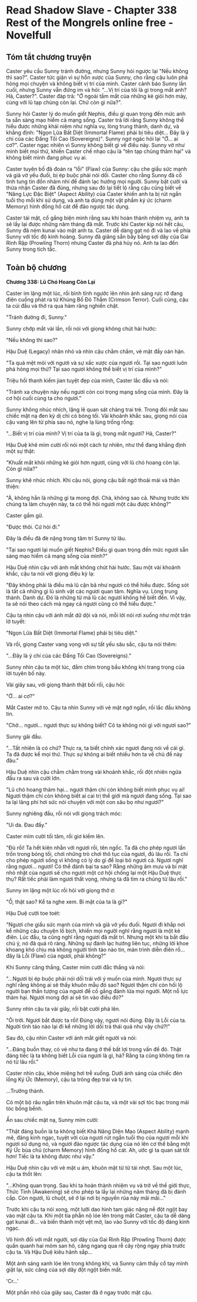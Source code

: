 # Read Shadow Slave - Chapter 338 Rest of the Mongrels online free - Novelfull

## Tóm tắt chương truyện

Caster yêu cầu Sunny tránh đường, nhưng Sunny hỏi ngược lại "Nếu không thì sao?". Caster tức giận vì sự hỗn xược của Sunny, cho rằng cậu luôn phá hỏng mọi chuyện và không biết vị trí của mình. Caster cảnh báo Sunny lần cuối, nhưng Sunny vẫn đứng im và hỏi: "...Vị trí của tôi là gì trong mắt anh? Hả, Caster?". Caster đáp trả: "Ở ngoài tầm mắt của những kẻ giỏi hơn mày, cùng với lũ tạp chủng còn lại. Chứ còn gì nữa?".

Sunny hỏi Caster lý do muốn giết Nephis, điều gì quan trọng đến mức anh ta sẵn sàng mạo hiểm cả mạng sống. Caster trả lời rằng Sunny không thể hiểu được những khái niệm như nghĩa vụ, lòng trung thành, danh dự, và khẳng định: "Ngọn Lửa Bất Diệt (Immortal Flame) phải bị tiêu diệt... Đây là ý chí của các Đấng Tối Cao (Sovereigns)". Sunny ngơ ngác hỏi lại "Ờ… ai cơ?". Caster ngạc nhiên vì Sunny không biết gì về điều này. Sunny vờ như mình biết mọi thứ, khiến Caster chế nhạo cậu là "tên tạp chủng thảm hại" và không biết mình đang phục vụ ai.

Caster tuyên bố đã đoán ra "lỗi" (Flaw) của Sunny: cậu che giấu sức mạnh và giả vờ yếu đuối, bị ép buộc phải nói dối. Caster cho rằng Sunny đã cố tình tung tin đồn nhảm nhí để đánh lạc hướng mọi người. Sunny bật cười và thừa nhận Caster đã đúng, nhưng sau đó lại tiết lộ rằng cậu cũng biết về "Năng Lực Đặc Biệt" (Aspect Ability) của Caster khiến anh ta bị rút ngắn tuổi thọ mỗi khi sử dụng, và anh ta dùng một vật phẩm ký ức (charm Memory) hình đồng hồ cát để đảo ngược tác dụng.

Caster tái mặt, cố gắng biện minh rằng sau khi hoàn thành nhiệm vụ, anh ta sẽ lấy lại được những năm tháng đã mất. Trước khi Caster kịp nói hết câu, Sunny đã ném kunai vào mặt anh ta. Caster dễ dàng gạt nó đi và lao về phía Sunny với tốc độ kinh hoàng. Sunny đã giăng sẵn bẫy bằng sợi dây của Gai Rình Rập (Prowling Thorn) nhưng Caster đã phá hủy nó. Anh ta lao đến Sunny trong tích tắc.

## Toàn bộ chương

**Chương 338: Lũ Chó Hoang Còn Lại**

Caster im lặng một lúc, rồi bình tĩnh ngước lên nhìn ánh sáng rực rỡ đang điên cuồng phát ra từ Khủng Bố Đỏ Thẫm (Crimson Terror). Cuối cùng, cậu ta cúi đầu và thở ra qua hàm răng nghiến chặt.

"Tránh đường đi, Sunny."

Sunny chớp mắt vài lần, rồi nói với giọng không chút hài hước:

"Nếu không thì sao?"

Hậu Duệ (Legacy) nhăn nhó và nhìn cậu chằm chằm, vẻ mặt đầy oán hận.

"Ta quá mệt mỏi với ngươi và sự xấc xược của ngươi rồi. Tại sao ngươi luôn phá hỏng mọi thứ? Tại sao ngươi không thể biết vị trí của mình?"

Triệu hồi thanh kiếm jian tuyệt đẹp của mình, Caster lắc đầu và nói:

"Tránh xa chuyện này nếu ngươi còn coi trọng mạng sống của mình. Đây là cơ hội cuối cùng ta cho ngươi."

Sunny không nhúc nhích, lặng lẽ quan sát chàng trai trẻ. Trong đôi mắt sau chiếc mặt nạ đen kỳ dị chỉ có bóng tối. Vài khoảnh khắc sau, giọng nói của cậu vang lên từ phía sau nó, nghe lạ lùng trống rỗng:

"...Biết vị trí của mình? Vị trí của ta là gì, trong mắt ngươi? Hả, Caster?"

Hậu Duệ khẽ mỉm cười rồi nói một cách tự nhiên, như thể đang khẳng định một sự thật:

"Khuất mắt khỏi những kẻ giỏi hơn ngươi, cùng với lũ chó hoang còn lại. Còn gì nữa?"

Sunny khẽ nhúc nhích. Khi cậu nói, giọng cậu bất ngờ thoải mái và thân thiện:

"À, không hẳn là những gì ta mong đợi. Chà, không sao cả. Nhưng trước khi chúng ta làm chuyện này, ta có thể hỏi ngươi một câu được không?"

Caster gầm gừ.

"Được thôi. Cứ hỏi đi."

Đây là điều đã đè nặng trong tâm trí Sunny từ lâu.

"Tại sao ngươi lại muốn giết Nephis? Điều gì quan trọng đến mức ngươi sẵn sàng mạo hiểm cả mạng sống của mình?"

Hậu Duệ nhìn cậu với ánh mắt không chút hài hước. Sau một vài khoảnh khắc, cậu ta nói với giọng điệu kỳ lạ:

"Đây không phải là điều mà lũ cặn bã như ngươi có thể hiểu được. Sống sót là tất cả những gì lũ sinh vật các ngươi quan tâm. Nghĩa vụ. Lòng trung thành. Danh dự. Đó là những từ mà lũ các ngươi không hề biết đến. Vì vậy, ta sẽ nói theo cách mà ngay cả ngươi cũng có thể hiểu được."

Cậu ta nhìn cậu với ánh mắt dữ dội và nói, mỗi lời nói rơi xuống như một trận lở tuyết:

"Ngọn Lửa Bất Diệt (Immortal Flame) phải bị tiêu diệt."

Và rồi, giọng Caster vang vọng với sự tất yếu sâu sắc, cậu ta nói thêm:

"...Đây là ý chí của các Đấng Tối Cao (Sovereigns)."

Sunny nhìn cậu ta một lúc, đắm chìm trong bầu không khí trang trọng của lời tuyên bố này.

Vài giây sau, với giọng thành thật bối rối, cậu hỏi:

"Ờ… ai cơ?"

Mắt Caster mở to. Cậu ta nhìn Sunny với vẻ mặt ngớ ngẩn, rồi lắc đầu không tin.

"Chờ… ngươi… ngươi thực sự không biết? Cô ta không nói gì với ngươi sao?"

Sunny gãi đầu.

"...Tất nhiên là có chứ? Thực ra, ta biết chính xác ngươi đang nói về cái gì. Ta đã được kể mọi thứ. Thực sự không ai biết nhiều hơn ta về chủ đề này đâu."

Hậu Duệ nhìn cậu chằm chằm trong vài khoảnh khắc, rồi đột nhiên ngửa đầu ra sau và cười lớn.

"Lũ chó hoang thảm hại… ngươi thậm chí còn không biết mình phục vụ ai! Ngươi thậm chí còn không biết ai cai trị thế giới mà ngươi đang sống. Tại sao ta lại lãng phí hơi sức nói chuyện với một con sâu bọ như ngươi?"

Sunny nghiêng đầu, rồi nói với giọng trách móc:

"Ui da. Đau đấy."

Caster mỉm cười tối tăm, rồi giơ kiếm lên.

"Đủ rồi! Ta hết kiên nhẫn với ngươi rồi, tên ngốc. Ta đã cho phép ngươi lẩn trốn trong bóng tối, chơi những trò chơi thô tục của ngươi, đủ lâu rồi. Ta chỉ cho phép ngươi sống vì không có lý do gì để loại bỏ ngươi cả. Ngươi nghĩ rằng ngươi… ngươi! Có thể đánh bại ta sao? Rằng những âm mưu và bí mật nhỏ nhặt của ngươi sẽ cho ngươi một cơ hội chống lại một Hậu Duệ thực thụ? Rất tiếc phải làm ngươi thất vọng, nhưng ta đã tìm ra chúng từ lâu rồi."

Sunny im lặng một lúc rồi hỏi với giọng thờ ơ:

"Ồ, thật sao? Kể ta nghe xem. Bí mật của ta là gì?"

Hậu Duệ cười toe toét:

"Ngươi che giấu sức mạnh của mình và giả vờ yếu đuối. Ngươi đi khắp nơi kể những câu chuyện lố bịch, khiến mọi người nghĩ rằng ngươi là một kẻ điên. Lúc đầu, ta cũng nghĩ rằng ngươi đã mất trí. Nhưng một khi ta bắt đầu chú ý, nó đã quá rõ ràng. Những sự đánh lạc hướng liên tục, những lời khoe khoang khó chịu mà không người tỉnh táo nào tin, màn trình diễn điên rồ… đây là Lỗi (Flaw) của ngươi, phải không?"

Khi Sunny căng thẳng, Caster mỉm cười đắc thắng và nói:

"...Ngươi bị ép buộc phải nói dối trái với ý muốn của mình. Ngươi thực sự nghĩ rằng không ai sẽ thấy khuôn mẫu đó sao? Ngươi thậm chí còn hối lộ người bạn thần tượng của ngươi để cố gắng đánh lừa mọi người. Một nỗ lực thảm hại. Ngươi mong đợi ai sẽ tin vào điều đó?"

Sunny nhìn cậu ta vài giây, rồi bật cười phá lên.

"Ôi trời. Ngươi bắt được ta rồi! Đúng vậy, ngươi nói đúng. Đây là Lỗi của ta. Người tỉnh táo nào lại đi kể những lời dối trá thái quá như vậy chứ?!"

Sau đó, cậu nhìn Caster với ánh mắt giết người và nói:

"...Đáng buồn thay, có vẻ như ta đang ở thế bất lợi trong vấn đề đó. Thật đáng tiếc là ta không biết Lỗi của ngươi là gì, hả? Rằng ta cũng không tìm ra nó từ lâu rồi."

Caster nhìn cậu, khóe miệng hơi trễ xuống. Dưới ánh sáng của chiếc đèn lồng Ký Ức (Memory), cậu ta trông đẹp trai và tự tin.

...Trưởng thành.

Có một bộ râu ngắn trên khuôn mặt cậu ta, và một vài sợi tóc bạc trong mái tóc bồng bềnh.

Ẩn sau chiếc mặt nạ, Sunny mỉm cười:

"Thật đáng buồn là ta không biết Khả Năng Diện Mạo (Aspect Ability) mạnh mẽ, đáng kinh ngạc, tuyệt vời của ngươi rút ngắn tuổi thọ của ngươi mỗi khi ngươi sử dụng nó, và ngươi đảo ngược tác dụng của nó lên cơ thể bằng một Ký Ức bùa chú (charm Memory) hình đồng hồ cát. Ah, ước gì ta quan sát tốt hơn! Tiếc là ta không được như vậy."

Hậu Duệ nhìn cậu với vẻ mặt u ám, khuôn mặt từ từ tái nhợt. Sau một lúc, cậu ta thốt lên:

"...Không quan trọng. Sau khi ta hoàn thành nhiệm vụ và trở về thế giới thực, Thức Tỉnh (Awakening) sẽ cho phép ta lấy lại những năm tháng đã bị đánh cắp. Còn ngươi, lũ chuột, sẽ ở lại nơi bị nguyền rủa này mãi mãi…"

Trước khi cậu ta nói xong, một lưỡi dao hình tam giác nặng nề đột ngột bay vào mặt cậu ta. Khi một tia phẫn nộ lóe lên trong mắt Caster, cậu ta dễ dàng gạt kunai đi… và biến thành một vệt mờ, lao vào Sunny với tốc độ đáng kinh ngạc.

Vô hình đối với mắt người, sợi dây của Gai Rình Rập (Prowling Thorn) được quấn quanh hai mỏm san hô, căng ngang qua rễ cây rộng ngay phía trước cậu ta. Và Hậu Duệ kiêu hãnh sắp…

Một ánh sáng xanh lóe lên trong không khí, và Sunny cảm thấy cổ tay mình giật lại, sức căng của sợi dây đột ngột biến mất.

'Cr…'

Một phần nhỏ của giây sau, Caster đã ở ngay trước mặt cậu.